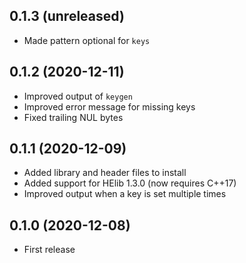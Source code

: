 ## 0.1.3 (unreleased)

- Made pattern optional for `keys`

## 0.1.2 (2020-12-11)

- Improved output of `keygen`
- Improved error message for missing keys
- Fixed trailing NUL bytes

## 0.1.1 (2020-12-09)

- Added library and header files to install
- Added support for HElib 1.3.0 (now requires C++17)
- Improved output when a key is set multiple times

## 0.1.0 (2020-12-08)

- First release
